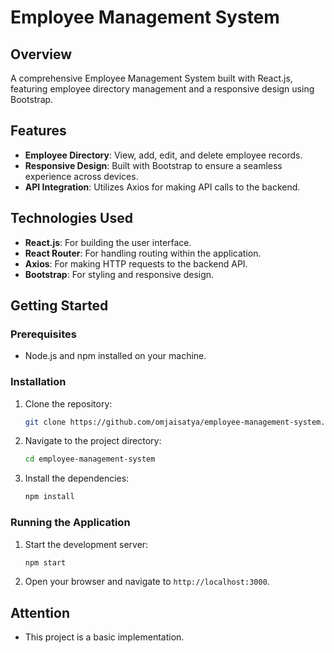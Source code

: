 # Employee Management System

## Overview

A comprehensive Employee Management System built with React.js, featuring employee directory management and a responsive design using Bootstrap.

## Features

- **Employee Directory**: View, add, edit, and delete employee records.
- **Responsive Design**: Built with Bootstrap to ensure a seamless experience across devices.
- **API Integration**: Utilizes Axios for making API calls to the backend.

## Technologies Used

- **React.js**: For building the user interface.
- **React Router**: For handling routing within the application.
- **Axios**: For making HTTP requests to the backend API.
- **Bootstrap**: For styling and responsive design.

## Getting Started

### Prerequisites

- Node.js and npm installed on your machine.

### Installation

1. Clone the repository:
   ```sh
   git clone https://github.com/omjaisatya/employee-management-system.git
   ```
2. Navigate to the project directory:
   ```sh
   cd employee-management-system
   ```
3. Install the dependencies:
   ```sh
   npm install
   ```

### Running the Application

1. Start the development server:
   ```sh
   npm start
   ```
2. Open your browser and navigate to `http://localhost:3000`.

## Attention

- This project is a basic implementation.
